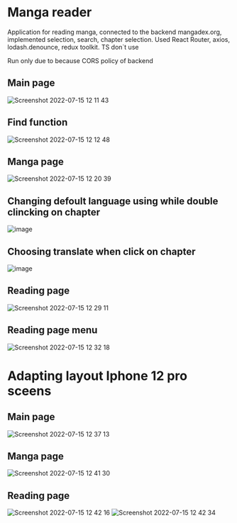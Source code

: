 # Manga reader
Application for reading manga, connected to the backend mangadex.org, implemented selection, search, chapter selection. Used React Router, axios, lodash.denounce, redux toolkit. TS don`t use

Run only due to because CORS policy of backend
## Main page
![Screenshot 2022-07-15 12 11 43](https://user-images.githubusercontent.com/72702845/179192923-16bf3c91-e2ff-4358-b7b8-4ebf04cc731a.png)
## Find function
![Screenshot 2022-07-15 12 12 48](https://user-images.githubusercontent.com/72702845/179193099-59f70cdd-2964-4032-a7b4-672ac579c356.png)
## Manga page
![Screenshot 2022-07-15 12 20 39](https://user-images.githubusercontent.com/72702845/179194398-de6ac677-102b-4d13-bc29-3257e574212d.png)
## Changing defoult language using while double clincking on chapter
![image](https://user-images.githubusercontent.com/72702845/179194590-e3ed1f4d-4a8a-40af-ac95-58cff8dcdf1e.png)
## Choosing translate when click on chapter
![image](https://user-images.githubusercontent.com/72702845/179194654-a7526552-f651-4df5-abd0-af47fcc0ee9e.png)
## Reading page
![Screenshot 2022-07-15 12 29 11](https://user-images.githubusercontent.com/72702845/179195863-a7bf151c-d31d-4685-80aa-b77ca13d5a0d.png)
## Reading page menu
![Screenshot 2022-07-15 12 32 18](https://user-images.githubusercontent.com/72702845/179196409-73725695-e9b4-4134-a3e4-183b7961ebb9.png)
# Adapting layout Iphone 12 pro sceens
## Main page
![Screenshot 2022-07-15 12 37 13](https://user-images.githubusercontent.com/72702845/179197275-4e7d54d9-4931-4cf2-a34e-96bf2cb77e19.png)
## Manga page
![Screenshot 2022-07-15 12 41 30](https://user-images.githubusercontent.com/72702845/179198063-90a4d0a9-382e-4807-83e3-805dffd896b8.png)
## Reading page
![Screenshot 2022-07-15 12 42 16](https://user-images.githubusercontent.com/72702845/179198174-ff1e4329-7c96-4ea2-8a18-e748e569ecc4.png)
![Screenshot 2022-07-15 12 42 34](https://user-images.githubusercontent.com/72702845/179198246-c71e70cb-6408-4756-b1ed-fb890abc56ae.png)
